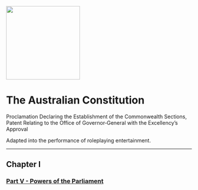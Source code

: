 
<img src="https://upload.wikimedia.org/wikipedia/commons/6/66/Coat_of_arms_of_the_Commonwealth_of_Australia.gif" width="200">



# The Australian Constitution
Proclamation Declaring the Establishment of the Commonwealth
Sections, Patent Relating to the Office of Governor‑General with the Excellency’s Approval

Adapted into the performance of roleplaying entertainment.
___

## Chapter I
### [Part V - Powers of the Parliament](https://docs.google.com/document/d/1bcGMqNnO0sUtL6X1ngVpOmKzyz6dsDxKlSAqE8NdQAw/edit?usp=sharing)
